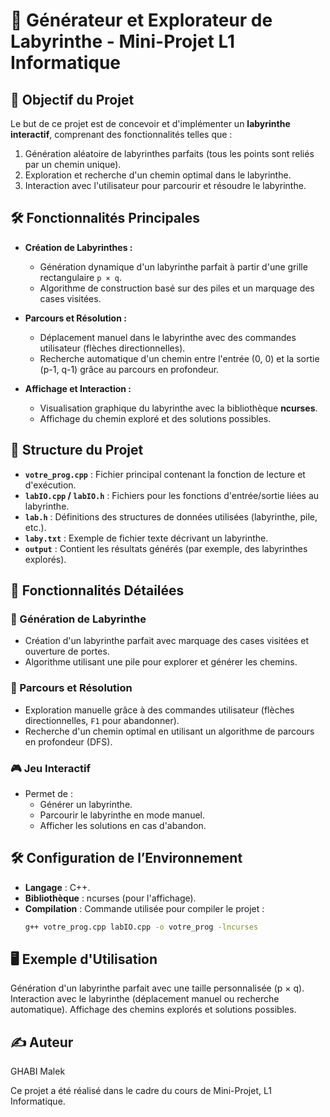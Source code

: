# 🧩 Générateur et Explorateur de Labyrinthe - Mini-Projet L1 Informatique

## 📌 Objectif du Projet

Le but de ce projet est de concevoir et d'implémenter un **labyrinthe interactif**, comprenant des fonctionnalités telles que :
1. Génération aléatoire de labyrinthes parfaits (tous les points sont reliés par un chemin unique).
2. Exploration et recherche d'un chemin optimal dans le labyrinthe.
3. Interaction avec l'utilisateur pour parcourir et résoudre le labyrinthe.

## 🛠️ Fonctionnalités Principales

- **Création de Labyrinthes :**
  - Génération dynamique d'un labyrinthe parfait à partir d'une grille rectangulaire `p × q`.
  - Algorithme de construction basé sur des piles et un marquage des cases visitées.

- **Parcours et Résolution :**
  - Déplacement manuel dans le labyrinthe avec des commandes utilisateur (flèches directionnelles).
  - Recherche automatique d'un chemin entre l'entrée (0, 0) et la sortie (p-1, q-1) grâce au parcours en profondeur.

- **Affichage et Interaction :**
  - Visualisation graphique du labyrinthe avec la bibliothèque **ncurses**.
  - Affichage du chemin exploré et des solutions possibles.

## 📁 Structure du Projet

- **`votre_prog.cpp`** : Fichier principal contenant la fonction de lecture et d'exécution.
- **`labIO.cpp` / `labIO.h`** : Fichiers pour les fonctions d'entrée/sortie liées au labyrinthe.
- **`lab.h`** : Définitions des structures de données utilisées (labyrinthe, pile, etc.).
- **`laby.txt`** : Exemple de fichier texte décrivant un labyrinthe.
- **`output`** : Contient les résultats générés (par exemple, des labyrinthes explorés).

## 📜 Fonctionnalités Détailées

### 🔨 Génération de Labyrinthe
- Création d'un labyrinthe parfait avec marquage des cases visitées et ouverture de portes.
- Algorithme utilisant une pile pour explorer et générer les chemins.

### 🔎 Parcours et Résolution
- Exploration manuelle grâce à des commandes utilisateur (flèches directionnelles, `F1` pour abandonner).
- Recherche d'un chemin optimal en utilisant un algorithme de parcours en profondeur (DFS).

### 🎮 Jeu Interactif
- Permet de :
  - Générer un labyrinthe.
  - Parcourir le labyrinthe en mode manuel.
  - Afficher les solutions en cas d'abandon.

## 🛠️ Configuration de l’Environnement

- **Langage** : C++.
- **Bibliothèque** : ncurses (pour l'affichage).
- **Compilation** : Commande utilisée pour compiler le projet :
  ```bash
  g++ votre_prog.cpp labIO.cpp -o votre_prog -lncurses

## 🖥️ Exemple d'Utilisation

Génération d'un labyrinthe parfait avec une taille personnalisée (p × q).
Interaction avec le labyrinthe (déplacement manuel ou recherche automatique).
Affichage des chemins explorés et solutions possibles.


## ✍️ Auteur
GHABI Malek

Ce projet a été réalisé dans le cadre du cours de Mini-Projet, L1 Informatique.
